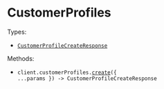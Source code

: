 # CustomerProfiles

Types:

- <code><a href="./src/resources/customer-profiles.ts">CustomerProfileCreateResponse</a></code>

Methods:

- <code title="post /api/v1/customer-profiles">client.customerProfiles.<a href="./src/resources/customer-profiles.ts">create</a>({ ...params }) -> CustomerProfileCreateResponse</code>
